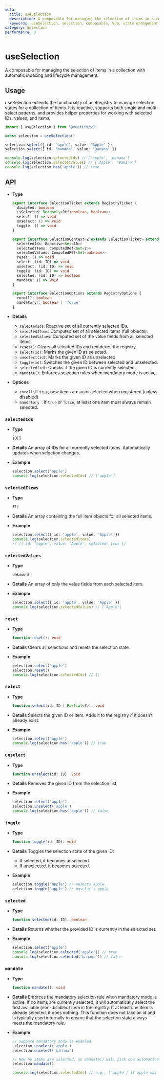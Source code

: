 ```yaml
---
meta:
  title: useSelection
  description: A composable for managing the selection of items in a collection with automatic indexing and lifecycle management.
  keywords: useSelection, selection, composable, Vue, state management
category: Selection
performance: 0
---
```


# useSelection

A composable for managing the selection of items in a collection with automatic indexing and lifecycle management.

<DocsPageFeatures />

## Usage

useSelection extends the functionality of useRegistry to manage selection states for a collection of items. It is reactive, supports both single and multi-select patterns, and provides helper properties for working with selected IDs, values, and items.

```ts
import { useSelection } from '@vuetify/v0'

const selection = useSelection()

selection.select({ id: 'apple', value: 'Apple' })
selection.select({ id: 'banana', value: 'Banana' })

console.log(selection.selectedIds) // ['apple', 'banana']
console.log(selection.selectedValues) // ['Apple', 'Banana']
console.log(selection.has('apple')) // true
```

## API

- **Type**

  ```ts
  export interface SelectionTicket extends RegistryTicket {
    disabled: boolean
    isSelected: Readonly<Ref<boolean, boolean>>
    select: () => void
    unselect: () => void
    toggle: () => void
  }

  export interface SelectionContext<Z extends SelectionTicket> extends RegistryContext<Z> {
    selectedIds: Reactive<Set<ID>>
    selectedItems: ComputedRef<Set<Z>>
    selectedValues: ComputedRef<Set<unknown>>
    reset: () => void
    select: (id: ID) => void
    unselect: (id: ID) => void
    toggle: (id: ID) => void
    selected: (id: ID) => boolean
    mandate: () => void
  }

  export interface SelectionOptions extends RegistryOptions {
    enroll?: boolean
    mandatory?: boolean | 'force'
  }
  ```
- **Details**

  - `selectedIds`: Reactive set of all currently selected IDs.
  - `selectedItems`: Computed set of all selected items (full objects).
  - `selectedValues`: Computed set of the value fields from all selected items.
  - `reset()`: Clears all selected IDs and reindexes the registry.
  - `select(id)`: Marks the given ID as selected.
  - `unselect(id)`: Marks the given ID as unselected.
  - `toggle(id)`: Switches the given ID between selected and unselected.
  - `selected(id)`: Checks if the given ID is currently selected.
  - `mandate()`: Enforces selection rules when mandatory mode is active.

- **Options**

  - `enroll`: If `true`, new items are auto-selected when registered (unless disabled).
  - `mandatory `: If `true` or `force`, at least one item must always remain selected.

### `selectedIds`

- **Type**
  ```ts
  ID[]
  ```

- **Details**
  An array of IDs for all currently selected items.
  Automatically updates when selection changes.

- **Example**
  ```ts
  selection.select('apple')
  console.log(selection.selectedIds) // ['apple']
  ```

### `selectedItems`

- **Type**
  ```ts
  Z[]
  ```

- **Details**
  An array containing the full item objects for all selected items.

- **Example**
  ```ts
  selection.select({ id: 'apple', value: 'Apple' })
  console.log(selection.selectedItems)
  // [{ id: 'apple', value: 'Apple', selected: true }]
  ```

### `selectedValues`

- **Type**
  ```ts
  unknown[]
  ```

- **Details**
  An array of only the value fields from each selected item.

- **Example**
  ```ts
  selection.select({ id: 'apple', value: 'Apple' })
  console.log(selection.selectedValues) // ['Apple']
  ```

### `reset`

- **Type**
  ```ts
  function reset(): void
  ```

- **Details**
  Clears all selections and resets the selection state.

- **Example**
  ```ts
  selection.select('apple')
  selection.reset()
  console.log(selection.selectedIds) // []
  ```

### `select`

- **Type**
  ```ts
  function select(id: ID | Partial<Z>): void
  ```

- **Details**
  Selects the given ID or item. Adds it to the registry if it doesn’t already exist.

- **Example**
  ```ts
  selection.select('apple')
  console.log(selection.has('apple')) // true
  ```

### `unselect`

- **Type**
  ```ts
  function unselect(id: ID): void
  ```

- **Details**
  Removes the given ID from the selection list.

- **Example**
  ```ts
  selection.select('apple')
  selection.unselect('apple')
  console.log(selection.has('apple')) // false
  ```

### `toggle`

- **Type**
  ```ts
  function toggle(id: ID): void
  ```

- **Details**
  Toggles the selection state of the given ID:
    - If selected, it becomes unselected.
    - If unselected, it becomes selected.

- **Example**
  ```ts
  selection.toggle('apple') // selects apple
  selection.toggle('apple') // unselects apple
  ```

### `selected`

- **Type**
  ```ts
  function selected(id: ID): boolean
  ```

- **Details**
  Returns whether the provided ID is currently in the selected set.

- **Example**
  ```ts
  selection.select('apple')
  console.log(selection.selected('apple')) // true
  console.log(selection.selected('banana')) // false
  ```

### `mandate`

- **Type**
  ```ts
  function mandate(): void
  ```

- **Details**
  Enforces the mandatory selection rule when mandatory mode is active.
  If no items are currently selected, it will automatically select the first available (non-disabled) item in the registry.
  If at least one item is already selected, it does nothing.
  This function does not take an id and is typically used internally to ensure that the selection state always meets the mandatory rule.

- **Example**
  ```ts
  // Suppose mandatory mode is enabled
  selection.unselect('apple')
  selection.unselect('banana')

  // Now no items are selected, so mandate() will pick one automatically
  selection.mandate()

  console.log(selection.selectedIds) // e.g., ['apple'] if apple was the first available
  ```
